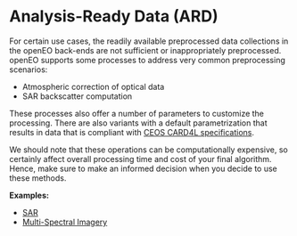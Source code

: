 # Analysis-Ready Data (ARD)

For certain use cases, the readily available preprocessed data collections in the openEO back-ends 
are not sufficient or inappropriately preprocessed.
openEO supports some processes to address very common preprocessing scenarios:

- Atmospheric correction of optical data
- SAR backscatter computation

These processes also offer a number of parameters to customize the processing. 
There are also variants with a default
parametrization that results in data that is compliant with [CEOS CARD4L specifications](https://ceos.org/ard/).

We should note that these operations can be computationally expensive, so certainly affect overall processing time and
cost of your final algorithm. Hence, make sure to make an informed decision when you decide to use these methods.

**Examples:**

* [SAR](./sar/index.md)
* [Multi-Spectral Imagery](./msi/index.md)